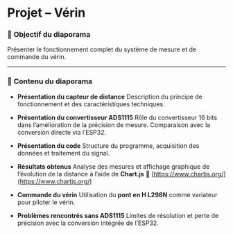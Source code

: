 # **Projet – Vérin**

### 🎯 **Objectif du diaporama**

Présenter le fonctionnement complet du système de mesure et de commande du vérin.

---

### 📑 **Contenu du diaporama**

* **Présentation du capteur de distance**
  Description du principe de fonctionnement et des caractéristiques techniques.

* **Présentation du convertisseur ADS1115**
  Rôle du convertisseur 16 bits dans l’amélioration de la précision de mesure.
  Comparaison avec la conversion directe via l’ESP32.

* **Présentation du code**
  Structure du programme, acquisition des données et traitement du signal.

* **Résultats obtenus**
  Analyse des mesures et affichage graphique de l’évolution de la distance à l’aide de **Chart.js**
  🔗 [https://www.chartjs.org/](https://www.chartjs.org/)

* **Commande du vérin**
  Utilisation du **pont en H L298N** comme variateur pour piloter le vérin.

* **Problèmes rencontrés sans ADS1115**
  Limites de résolution et perte de précision avec la conversion intégrée de l’ESP32.


